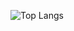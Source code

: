 ![Top Langs](https://github-readme-stats.vercel.app/api/top-langs/?username=duh-021&layout=compact&theme=radical)
